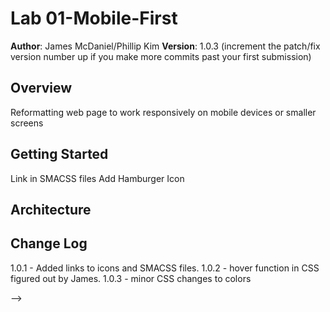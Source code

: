# Lab 01-Mobile-First

**Author**: James McDaniel/Phillip Kim
**Version**: 1.0.3 (increment the patch/fix version number up if you make more commits past your first submission)

## Overview
Reformatting web page to work responsively on mobile devices or smaller screens

## Getting Started
<!-- done     Add Meta tags -->
<!-- done     Add link to normalize.css file -->
<!-- done     Add link to provided style sheet -->
Link in SMACSS files
Add Hamburger Icon

## Architecture
<!-- Provide a detailed description of the application design. What technologies (languages, libraries, etc) you're using, and any other relevant design information. -->

## Change Log
1.0.1 - Added links to icons and SMACSS files.
1.0.2 - hover function in CSS figured out by James.
1.0.3 - minor CSS changes to colors
<!-- Use this are to document the iterative changes made to your application as each feature is successfully implemented. Use time stamps. Here's an examples:

01-01-2001 4:59pm - Application now has a fully-functional express server, with GET and POST routes for the book resource.

## Credits and Collaborations
<!-- Give credit (and a link) to other people or resources that helped you build this application. -->
-->